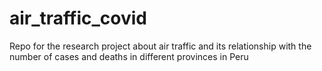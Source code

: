 # air_traffic_covid

Repo for the research project about air traffic and its relationship with the number of cases and deaths in different provinces in Peru